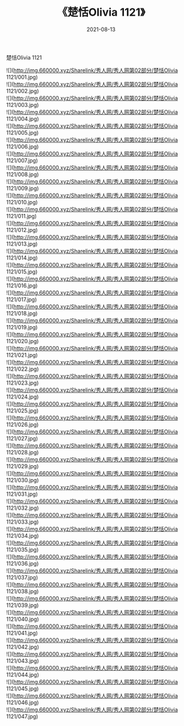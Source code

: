 ﻿---
layout: post
title:  《楚恬Olivia 1121》
date:   2021-08-13
img: http://img.660000.xyz/Sharelink/秀人网/秀人网第02部分/楚恬Olivia 1121/000.jpg
categories: [美女, 清纯, 唯美]
---

楚恬Olivia 1121

  ![](http://img.660000.xyz/Sharelink/秀人网/秀人网第02部分/楚恬Olivia 1121/001.jpg) <br> ![](http://img.660000.xyz/Sharelink/秀人网/秀人网第02部分/楚恬Olivia 1121/002.jpg) <br> ![](http://img.660000.xyz/Sharelink/秀人网/秀人网第02部分/楚恬Olivia 1121/003.jpg) <br> ![](http://img.660000.xyz/Sharelink/秀人网/秀人网第02部分/楚恬Olivia 1121/004.jpg) <br> ![](http://img.660000.xyz/Sharelink/秀人网/秀人网第02部分/楚恬Olivia 1121/005.jpg) <br> ![](http://img.660000.xyz/Sharelink/秀人网/秀人网第02部分/楚恬Olivia 1121/006.jpg) <br> ![](http://img.660000.xyz/Sharelink/秀人网/秀人网第02部分/楚恬Olivia 1121/007.jpg) <br> ![](http://img.660000.xyz/Sharelink/秀人网/秀人网第02部分/楚恬Olivia 1121/008.jpg) <br> ![](http://img.660000.xyz/Sharelink/秀人网/秀人网第02部分/楚恬Olivia 1121/009.jpg) <br> ![](http://img.660000.xyz/Sharelink/秀人网/秀人网第02部分/楚恬Olivia 1121/010.jpg) <br> ![](http://img.660000.xyz/Sharelink/秀人网/秀人网第02部分/楚恬Olivia 1121/011.jpg) <br> ![](http://img.660000.xyz/Sharelink/秀人网/秀人网第02部分/楚恬Olivia 1121/012.jpg) <br> ![](http://img.660000.xyz/Sharelink/秀人网/秀人网第02部分/楚恬Olivia 1121/013.jpg) <br> ![](http://img.660000.xyz/Sharelink/秀人网/秀人网第02部分/楚恬Olivia 1121/014.jpg) <br> ![](http://img.660000.xyz/Sharelink/秀人网/秀人网第02部分/楚恬Olivia 1121/015.jpg) <br> ![](http://img.660000.xyz/Sharelink/秀人网/秀人网第02部分/楚恬Olivia 1121/016.jpg) <br> ![](http://img.660000.xyz/Sharelink/秀人网/秀人网第02部分/楚恬Olivia 1121/017.jpg) <br> ![](http://img.660000.xyz/Sharelink/秀人网/秀人网第02部分/楚恬Olivia 1121/018.jpg) <br> ![](http://img.660000.xyz/Sharelink/秀人网/秀人网第02部分/楚恬Olivia 1121/019.jpg) <br> ![](http://img.660000.xyz/Sharelink/秀人网/秀人网第02部分/楚恬Olivia 1121/020.jpg) <br> ![](http://img.660000.xyz/Sharelink/秀人网/秀人网第02部分/楚恬Olivia 1121/021.jpg) <br> ![](http://img.660000.xyz/Sharelink/秀人网/秀人网第02部分/楚恬Olivia 1121/022.jpg) <br> ![](http://img.660000.xyz/Sharelink/秀人网/秀人网第02部分/楚恬Olivia 1121/023.jpg) <br> ![](http://img.660000.xyz/Sharelink/秀人网/秀人网第02部分/楚恬Olivia 1121/024.jpg) <br> ![](http://img.660000.xyz/Sharelink/秀人网/秀人网第02部分/楚恬Olivia 1121/025.jpg) <br> ![](http://img.660000.xyz/Sharelink/秀人网/秀人网第02部分/楚恬Olivia 1121/026.jpg) <br> ![](http://img.660000.xyz/Sharelink/秀人网/秀人网第02部分/楚恬Olivia 1121/027.jpg) <br> ![](http://img.660000.xyz/Sharelink/秀人网/秀人网第02部分/楚恬Olivia 1121/028.jpg) <br> ![](http://img.660000.xyz/Sharelink/秀人网/秀人网第02部分/楚恬Olivia 1121/029.jpg) <br> ![](http://img.660000.xyz/Sharelink/秀人网/秀人网第02部分/楚恬Olivia 1121/030.jpg) <br> ![](http://img.660000.xyz/Sharelink/秀人网/秀人网第02部分/楚恬Olivia 1121/031.jpg) <br> ![](http://img.660000.xyz/Sharelink/秀人网/秀人网第02部分/楚恬Olivia 1121/032.jpg) <br> ![](http://img.660000.xyz/Sharelink/秀人网/秀人网第02部分/楚恬Olivia 1121/033.jpg) <br> ![](http://img.660000.xyz/Sharelink/秀人网/秀人网第02部分/楚恬Olivia 1121/034.jpg) <br> ![](http://img.660000.xyz/Sharelink/秀人网/秀人网第02部分/楚恬Olivia 1121/035.jpg) <br> ![](http://img.660000.xyz/Sharelink/秀人网/秀人网第02部分/楚恬Olivia 1121/036.jpg) <br> ![](http://img.660000.xyz/Sharelink/秀人网/秀人网第02部分/楚恬Olivia 1121/037.jpg) <br> ![](http://img.660000.xyz/Sharelink/秀人网/秀人网第02部分/楚恬Olivia 1121/038.jpg) <br> ![](http://img.660000.xyz/Sharelink/秀人网/秀人网第02部分/楚恬Olivia 1121/039.jpg) <br> ![](http://img.660000.xyz/Sharelink/秀人网/秀人网第02部分/楚恬Olivia 1121/040.jpg) <br> ![](http://img.660000.xyz/Sharelink/秀人网/秀人网第02部分/楚恬Olivia 1121/041.jpg) <br> ![](http://img.660000.xyz/Sharelink/秀人网/秀人网第02部分/楚恬Olivia 1121/042.jpg) <br> ![](http://img.660000.xyz/Sharelink/秀人网/秀人网第02部分/楚恬Olivia 1121/043.jpg) <br> ![](http://img.660000.xyz/Sharelink/秀人网/秀人网第02部分/楚恬Olivia 1121/044.jpg) <br> ![](http://img.660000.xyz/Sharelink/秀人网/秀人网第02部分/楚恬Olivia 1121/045.jpg) <br> ![](http://img.660000.xyz/Sharelink/秀人网/秀人网第02部分/楚恬Olivia 1121/046.jpg) <br> ![](http://img.660000.xyz/Sharelink/秀人网/秀人网第02部分/楚恬Olivia 1121/047.jpg) <br>